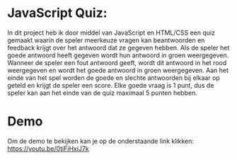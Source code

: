# JavaScript Quiz:
In dit project heb ik door middel van JavaScript en HTML/CSS een quiz gemaakt waarin de speler meerkeuze vragen kan beantwoorden en feedback krijgt over het antwoord dat ze gegeven hebben.
Als de speler het goede antwoord heeft gegeven wordt hun antwoord in groen weergegeven. Wanneer de speler een fout antwoord geeft, wordt dit antwoord in het rood weergegeven en wordt het goede antwoord in groen weergegeven.
Aan het einde van het spel worden de goede en slechte antwoorden bij elkaar op geteld en krijgt de speler een score. Elke goede vraag is 1 punt, dus de speler kan aan het einde van de quiz maximaal 5 punten hebben.

# Demo
Om de demo te bekijken kan je op de onderstaande link klikken:
https://youtu.be/0tiFiHxiJ7k
